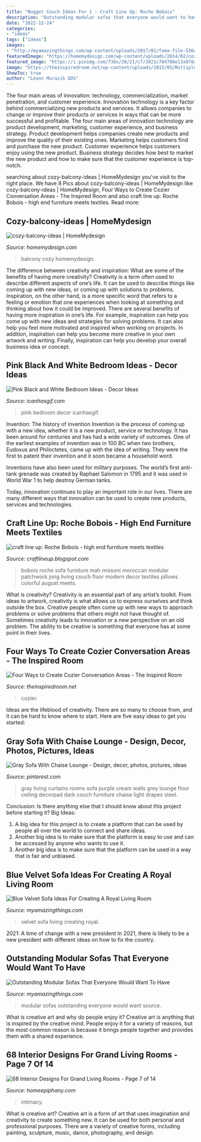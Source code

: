 ```yaml
---
title: "Nugget Couch Ideas For 1 - Craft Line Up: Roche Bobois"
description: "Outstanding modular sofas that everyone would want to have"
date: "2022-12-24"
categories:
- "ideas"
tags: ["ideas"]
images:
- "http://myamazingthings.com/wp-content/uploads/2017/01/fama-file-536cbf5a14ac6-Arianne_01130580.jpg"
featuredImage: "https://homemydesign.com/wp-content/uploads/2014/02/cozy-balcony-ideas.jpg"
featured_image: "https://i.pinimg.com/736x/30/21/c7/3021c704786e13a978ad81a8246c81de--purple-living-rooms-living-room-gray.jpg"
image: "https://theinspiredroom.net/wp-content/uploads/2015/05/Multiple-Furniture-Zones.jpg"
ShowToc: true
author: "Leann Murazik DDS"
---
```



The four main areas of innovation: technology, commercialization, market penetration, and customer experience.
Innovation technology is a key factor behind commercializing new products and services. It allows companies to change or improve their products or services in ways that can be more successful and profitable. The four main areas of innovation technology are product development, marketing, customer experience, and business strategy. Product development helps companies create new products and improve the quality of their existing ones. Marketing helps customers find and purchase the new product. Customer experience helps customers enjoy using the new product. Business strategy decides how best to market the new product and how to make sure that the customer experience is top-notch.

	

		
searching about cozy-balcony-ideas | HomeMydesign you've visit to the right place. We have 8 Pics about cozy-balcony-ideas | HomeMydesign like cozy-balcony-ideas | HomeMydesign, Four Ways to Create Cozier Conversation Areas - The Inspired Room and also craft line up: Roche Bobois - high end furniture meets textiles. Read more:
		
    
## Cozy-balcony-ideas | HomeMydesign

<img loading=lazy src="https://homemydesign.com/wp-content/uploads/2014/02/cozy-balcony-ideas.jpg" onerror="this.onerror=null;this.src='https://tse2.mm.bing.net/th?id=OIP.DqlMHRaR_McsDdV2o0MkvAHaLH&amp;pid=15.1';" alt="cozy-balcony-ideas | HomeMydesign">

_Source: homemydesign.com_

>balcony cozy homemydesign. 

	

The difference between creativity and inspiration: What are some of the benefits of having more creativity?
Creativity is a term often used to describe different aspects of one’s life. It can be used to describe things like coming up with new ideas, or coming up with solutions to problems. Inspiration, on the other hand, is a more specific word that refers to a feeling or emotion that one experiences when looking at something and thinking about how it could be improved.
There are several benefits of having more inspiration in one’s life. For example, inspiration can help you come up with new ideas and strategies for solving problems. It can also help you feel more motivated and inspired when working on projects. In addition, inspiration can help you become more creative in your own artwork and writing. Finally, inspiration can help you develop your overall business idea or concept.

    
## Pink Black And White Bedroom Ideas - Decor Ideas

<img loading=lazy src="https://www.icanhasgif.com/wp-content/uploads/2014/12/Pink-Black-and-White-Bedroom-Ideas.jpg" onerror="this.onerror=null;this.src='https://tse1.mm.bing.net/th?id=OIP.A0pNkM19mCzVjkVG80lLcgHaFj&amp;pid=15.1';" alt="Pink Black and White Bedroom Ideas - Decor Ideas">

_Source: icanhasgif.com_

>pink bedroom decor icanhasgif. 

	

Invention: The history of invention
Invention is the process of coming up with a new idea, whether it is a new product, service or technology. It has been around for centuries and has had a wide variety of outcomes. 
One of the earliest examples of invention was in 100 BC when two brothers, Eudoxus and Philoctetes, came up with the idea of writing. They were the first to patent their invention and it soon became a household word. 

Inventions have also been used for military purposes. The world’s first anti-tank grenade was created by Raphael Salomon in 1795 and it was used in World War 1 to help destroy German tanks. 

Today, innovation continues to play an important role in our lives. There are many different ways that innovation can be used to create new products, services and technologies.

    
## Craft Line Up: Roche Bobois - High End Furniture Meets Textiles

<img loading=lazy src="http://3.bp.blogspot.com/_3FwhGkhALPQ/THe_ao076aI/AAAAAAAAAdA/dsc4ss63z6w/s1600/roche+bobois+2.JPG" onerror="this.onerror=null;this.src='https://tse1.mm.bing.net/th?id=OIP.1jkDvPgcrqAxZTzeylxYYAHaHY&amp;pid=15.1';" alt="craft line up: Roche Bobois - high end furniture meets textiles">

_Source: craftlineup.blogspot.com_

>bobois roche sofa furniture mah missoni moroccan modular patchwork jong living couch floor modern decor textiles pillows colorful august meets. 

	

What is creativity?
Creativity is an essential part of any artist’s toolkit. From ideas to artwork, creativity is what allows us to express ourselves and think outside the box. Creative people often come up with new ways to approach problems or solve problems that others might not have thought of. Sometimes creativity leads to innovation or a new perspective on an old problem. The ability to be creative is something that everyone has at some point in their lives.

    
## Four Ways To Create Cozier Conversation Areas - The Inspired Room

<img loading=lazy src="https://theinspiredroom.net/wp-content/uploads/2015/05/Multiple-Furniture-Zones.jpg" onerror="this.onerror=null;this.src='https://tse1.mm.bing.net/th?id=OIP.FsL1wn39Y1A8n1kQjz9H-wHaJ3&amp;pid=15.1';" alt="Four Ways to Create Cozier Conversation Areas - The Inspired Room">

_Source: theinspiredroom.net_

>cozier. 

	

Ideas are the lifeblood of creativity. There are so many to choose from, and it can be hard to know where to start. Here are five easy ideas to get you started:

    
## Gray Sofa With Chaise Lounge - Design, Decor, Photos, Pictures, Ideas

<img loading=lazy src="https://i.pinimg.com/736x/30/21/c7/3021c704786e13a978ad81a8246c81de--purple-living-rooms-living-room-gray.jpg" onerror="this.onerror=null;this.src='https://tse3.mm.bing.net/th?id=OIP.X9KQoI1oQMGyZS6KHRaxcwAAAA&amp;pid=15.1';" alt="Gray Sofa With Chaise Lounge - Design, decor, photos, pictures, ideas">

_Source: pinterest.com_

>gray living curtains rooms sofa purple cream walls grey lounge floor ceiling decorpad dark couch furniture chaise light drapes steel. 

	

Conclusion: Is there anything else that I should know about this project before starting it?
Big Ideas:
1. A big idea for this project is to create a platform that can be used by people all over the world to connect and share ideas.
2. Another big idea is to make sure that the platform is easy to use and can be accessed by anyone who wants to use it.
3. Another big idea is to make sure that the platform can be used in a way that is fair and unbiased.

    
## Blue Velvet Sofa Ideas For Creating A Royal Living Room

<img loading=lazy src="http://myamazingthings.com/wp-content/uploads/2017/08/blue-velvet-sofa-5.jpg" onerror="this.onerror=null;this.src='https://tse3.mm.bing.net/th?id=OIP.MWRIRhefcruuHeaoQ381CQHaE8&amp;pid=15.1';" alt="Blue Velvet Sofa Ideas For Creating A Royal Living Room">

_Source: myamazingthings.com_

>velvet sofa living creating royal. 

	

2021: A time of change with a new president
In 2021, there is likely to be a new president with different ideas on how to fix the country.

    
## Outstanding Modular Sofas That Everyone Would Want To Have

<img loading=lazy src="http://myamazingthings.com/wp-content/uploads/2017/01/fama-file-536cbf5a14ac6-Arianne_01130580.jpg" onerror="this.onerror=null;this.src='https://tse3.mm.bing.net/th?id=OIP.nDWzYHo_DgoD5R9ptn1PwwHaEk&amp;pid=15.1';" alt="Outstanding Modular Sofas That Everyone Would Want To Have">

_Source: myamazingthings.com_

>modular sofas outstanding everyone would want source. 

	

What is creative art and why do people enjoy it?
Creative art is anything that is inspired by the creative mind. People enjoy it for a variety of reasons, but the most common reason is because it brings people together and provides them with a shared experience.

    
## 68 Interior Designs For Grand Living Rooms - Page 7 Of 14

<img loading=lazy src="https://homeepiphany.com/wp-content/uploads/2015/09/68-Interior-Designs-For-Grand-Living-Rooms-30.jpg" onerror="this.onerror=null;this.src='https://tse4.mm.bing.net/th?id=OIP.ADEF6mVf3l0EcjJQC_GI_QHaE7&amp;pid=15.1';" alt="68 Interior Designs For Grand Living Rooms - Page 7 of 14">

_Source: homeepiphany.com_

>intimacy. 

	

What is creative art?
Creative art is a form of art that uses imagination and creativity to create something new. It can be used for both personal and professional purposes. There are a variety of creative forms, including painting, sculpture, music, dance, photography, and design.

